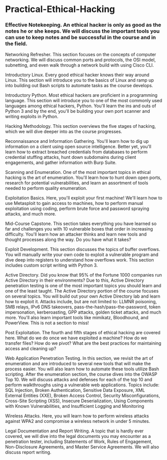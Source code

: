 # Practical-Ethical-Hacking

### Effective Notekeeping.  An ethical hacker is only as good as the notes he or she keeps.  We will discuss the important tools you can use to keep notes and be successful in the course and in the field.

Networking Refresher.  This section focuses on the concepts of computer networking.  We will discuss common ports and protocols, the OSI model, subnetting, and even walk through a network build with using Cisco CLI.

Introductory Linux.  Every good ethical hacker knows their way around Linux.  This section will introduce you to the basics of Linux and ramp up into building out Bash scripts to automate tasks as the course develops.

Introductory Python.  Most ethical hackers are proficient in a programming language.  This section will introduce you to one of the most commonly used languages among ethical hackers, Python.  You'll learn the ins and outs of Python 3 and by the end, you'll be building your own port scanner and writing exploits in Python.

Hacking Methodology. This section overviews the five stages of hacking, which we will dive deeper into as the course progresses.

Reconnaissance and Information Gathering.  You'll learn how to dig up information on a client using open source intelligence.  Better yet, you'll learn how to extract breached credentials from databases to perform credential stuffing attacks, hunt down subdomains during client engagements, and gather information with Burp Suite.

Scanning and Enumeration.  One of the most important topics in ethical hacking is the art of enumeration.  You'll learn how to hunt down open ports, research for potential vulnerabilities, and learn an assortment of tools needed to perform quality enumeration.

Exploitation Basics.  Here, you'll exploit your first machine!  We'll learn how to use Metasploit to gain access to machines, how to perform manual exploitation using coding, perform brute force and password spraying attacks, and much more.

Mid-Course Capstone.  This section takes everything you have learned so far and challenges you with 10 vulnerable boxes that order in increasing difficulty.  You'll learn how an attacker thinks and learn new tools and thought processes along the way.  Do you have what it takes?

Exploit Development.  This section discusses the topics of buffer overflows.  You will manually write your own code to exploit a vulnerable program and dive deep into registers to understand how overflows work.  This section includes custom script writing with Python 3.

Active Directory.  Did you know that 95% of the Fortune 1000 companies run Active Directory in their environments?  Due to this, Active Directory penetration testing is one of the most important topics you should learn and one of the least taught.  The Active Directory portion of the course focuses on several topics.  You will build out your own Active Directory lab and learn how to exploit it.  Attacks include, but are not limited to: LLMNR poisoning, SMB relays, IPv6 DNS takeovers, pass-the-hash/pass-the-password, token impersonation, kerberoasting, GPP attacks, golden ticket attacks, and much more.  You'll also learn important tools like mimikatz, Bloodhound, and PowerView.  This is not a section to miss!

Post Exploitation.  The fourth and fifth stages of ethical hacking are covered here.  What do we do once we have exploited a machine?  How do we transfer files?  How do we pivot?  What are the best practices for maintaining access and cleaning up?

Web Application Penetration Testing.  In this section, we revisit the art of enumeration and are introduced to several new tools that will make the process easier.  You will also learn how to automate these tools utilize Bash scripting.  After the enumeration section, the course dives into the OWASP Top 10.  We will discuss attacks and defenses for each of the top 10 and perform walkthroughs using a vulnerable web applications.  Topics include: SQL Injection, Broken Authentication, Sensitive Data Exposure, XML External Entities (XXE), Broken Access Control, Security Misconfigurations, Cross-Site Scripting (XSS), Insecure Deserialization, Using Components with Known Vulnerabilities, and Insufficient Logging and Monitoring

Wireless Attacks.  Here, you will learn how to perform wireless attacks against WPA2 and compromise a wireless network in under 5 minutes.

Legal Documentation and Report Writing.  A topic that is hardly ever covered, we will dive into the legal documents you may encounter as a penetration tester, including Statements of Work, Rules of Engagement, Non-Disclosure Agreements, and Master Service Agreements.  We will also discuss report writing.  

